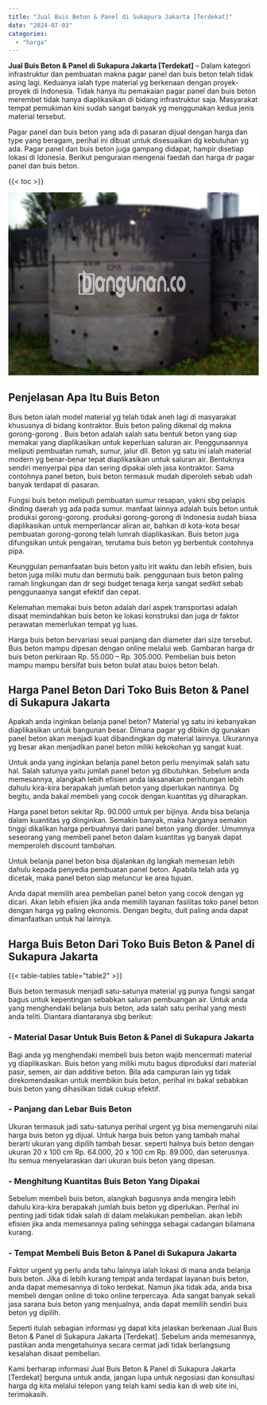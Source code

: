 ```yaml
---
title: "Jual Buis Beton & Panel di Sukapura Jakarta [Terdekat]"
date: "2024-07-03"
categories: 
  - "harga"
---
```


**Jual Buis Beton & Panel di Sukapura Jakarta \[Terdekat\]** – Dalam kategori infrastruktur dan pembuatan makna pagar panel dan buis beton telah tidak asing lagi. Keduanya ialah type material yg berkenaan dengan proyek-proyek di Indonesia. Tidak hanya itu pemakaian pagar panel dan buis beton merembet tidak hanya diaplikasikan di bidang infrastruktur saja. Masyarakat tempat pemukiman kini sudah sangat banyak yg menggunakan kedua jenis material tersebut.

Pagar panel dan buis beton yang ada di pasaran dijual dengan harga dan type yang beragam, perihal ini dibuat untuk disesuaikan dg kebutuhan yg ada. Pagar panel dan buis beton juga gampang didapat, hampir disetiap lokasi di Idonesia. Berikut penguraian mengenai faedah dan harga dr pagar panel dan buis beton.

{{< toc >}}

![Jual Buis Beton & Panel di Sukapura Jakarta [Terdekat]](/images/jual-panel-buis-beton-murah-24.png)

## Penjelasan Apa Itu Buis Beton

Buis beton ialah model material yg telah tidak aneh lagi di masyarakat khususnya di bidang kontraktor. Buis beton paling dikenal dg makna gorong-gorong . Buis beton adalah salah satu bentuk beton yang siap memakai yang diaplikasikan untuk keperluan saluran air. Penggunaannya meliputi pembuatan rumah, sumur, jalur dll. Beton yg satu ini ialah material modern yg benar-benar tepat diaplikasikan untuk saluran air. Bentuknya sendiri menyerpai pipa dan sering dipakai oleh jasa kontraktor. Sama contohnya panel beton, buis beton termasuk mudah diperoleh sebab udah banyak terdapat di pasaran.

Fungsi buis beton meliputi pembuatan sumur resapan, yakni sbg pelapis dinding daerah yg ada pada sumur. manfaat lainnya adalah buis beton untuk produksi gorong-gorong. produksi gorong-gorong di Indonesia sudah biasa diaplikasikan untuk memperlancar aliran air, bahkan di kota-kota besar pembuatan gorong-gorong telah lumrah diaplikasikan. Buis beton juga difungsikan untuk pengairan, terutama buis beton yg berbentuk contohnya pipa.

Keunggulan pemanfaatan buis beton yaitu irit waktu dan lebih efisien, buis beton juga miliki mutu dan bermutu baik. penggunaan buis beton paling ramah lingkungan dan dr segi budget tenaga kerja sangat sedikit sebab penggunaanya sangat efektif dan cepat.

Kelemahan memakai buis beton adalah dari aspek transportasi adalah disaat memindahkan buis beton ke lokasi konstruksi dan juga dr faktor perawatan memerlukan tempat yg luas.

Harga buis beton bervariasi seuai panjang dan diameter dari size tersebut. Buis beton mampu dipesan dengan online melalui web. Gambaran harga dr buis beton perkiraan Rp. 55.000 – Rp. 305.000. Pembelian buis beton mampu mampu bersifat buis beton bulat atau buios beton belah.

## Harga Panel Beton Dari Toko Buis Beton & Panel di Sukapura Jakarta

Apakah anda inginkan belanja panel beton? Material yg satu ini kebanyakan diaplikasikan untuk bangunan besar. Dimana pagar yg dibikin dg gunakan panel beton akan menjadi kuat dibandingkan dg material lainnya. Ukurannya yg besar akan menjadikan panel beton miliki kekokohan yg sangat kuat.

Untuk anda yang inginkan belanja panel beton perlu menyimak salah satu hal. Salah satunya yaitu jumlah panel beton yg dibutuhkan. Sebelum anda memesannya, alangkah lebih efisien anda laksanakan perhitungan lebih dahulu kira-kira berapakah jumlah beton yang diperlukan nantinya. Dg begitu, anda bakal membeli yang cocok dengan kuantitas yg diharapkan.

Harga panel beton sekitar Rp. 90.000 untuk per bijinya. Anda bisa belanja dalam kuantitas yg diinginkan. Semakin banyak, maka harganya semakin tinggi dikalikan harga perbuahnya dari panel beton yang diorder. Umumnya seseorang yang membeli panel beton dalam kuantitas yg banyak dapat memperoleh discount tambahan.

Untuk belanja panel beton bisa dijalankan dg langkah memesan lebih dahulu kepada penyedia pembuatan panel beton. Apabila telah ada yg dicetak, maka panel beton siap meluncur ke area tujuan.

Anda dapat memilih area pembelian panel beton yang cocok dengan yg dicari. Akan lebih efisien jika anda memilih layanan fasilitas toko panel beton dengan harga yg paling ekonomis. Dengan begitu, duit paling anda dapat dimanfaatkan untuk hal lainnya.

## Harga Buis Beton Dari Toko Buis Beton & Panel di Sukapura Jakarta

{{< table-tables table="table2" >}}

Buis beton termasuk menjadi satu-satunya material yg punya fungsi sangat bagus untuk kepentingan sebabkan saluran pembuangan air. Untuk anda yang menghendaki belanja buis beton, ada salah satu perihal yang mesti anda teliti. Diantara diantaranya sbg berikut:

### \- Material Dasar Untuk Buis Beton & Panel di Sukapura Jakarta

Bagi anda yg menghendaki membeli buis beton wajib mencermati material yg diaplikasikan. Buis beton yang miliki mutu bagus diproduksi dari material pasir, semen, air dan additive beton. Bila ada campuran lain yg tidak direkomendasikan untuk membikin buis beton, perihal ini bakal sebabkan buis beton yang dihasilkan tidak cukup efektif.

### \- Panjang dan Lebar Buis Beton

Ukuran termasuk jadi satu-satunya perihal urgent yg bisa memengaruhi nilai harga buis beton yg dijual. Untuk harga buis beton yang tambah mahal berarti ukuran yang dipilih tambah besar. seperti halnya buis beton dengan ukuran 20 x 100 cm Rp. 64.000, 20 x 100 cm Rp. 89.000, dan seterusnya. Itu semua menyelaraskan dari ukuran buis beton yang dipesan.

### \- Menghitung Kuantitas Buis Beton Yang Dipakai

Sebelum membeli buis beton, alangkah bagusnya anda mengira lebih dahulu kira-kira berapakah jumlah buis beton yg diperlukan. Perihal ini penting jadi tidak tidak salah di dalam melakukan pembelian. akan lebih efisien jika anda memesannya paling sehingga sebagai cadangan bilamana kurang.

### \- Tempat Membeli Buis Beton & Panel di Sukapura Jakarta

Faktor urgent yg perlu anda tahu lainnya ialah lokasi di mana anda belanja buis beton. Jika di lebih kurang tempat anda terdapat layanan buis beton, anda dapat memesannya di toko terdekat. Namun jika tidak ada, anda bisa membeli dengan online di toko online terpercaya. Ada sangat banyak sekali jasa sarana buis beton yang menjualnya, anda dapat memilih sendiri buis beton yg dipilih.

Seperti itulah sebagian informasi yg dapat kita jelaskan berkenaan Jual Buis Beton & Panel di Sukapura Jakarta \[Terdekat\]. Sebelum anda memesannya, pastikan anda mengetahuinya secara cermat jadi tidak berlangsung kesalahan disaat pembelian.

Kami berharap informasi Jual Buis Beton & Panel di Sukapura Jakarta \[Terdekat\] berguna untuk anda, jangan lupa untuk negosiasi dan konsultasi harga dg kita melalui telepon yang telah kami sedia kan di web site ini, terimakasih.
